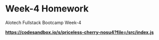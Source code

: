 # Week-4 Homework

Alotech Fullstack Bootcamp Week-4

**https://codesandbox.io/s/priceless-cherry-nosu4?file=/src/index.js**
